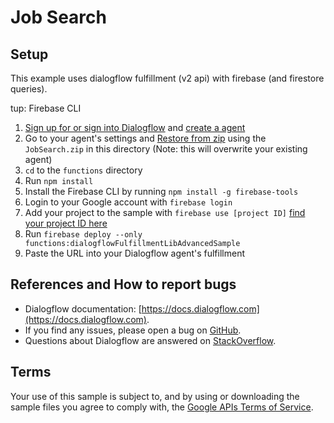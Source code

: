 # Job Search

## Setup
This example uses dialogflow fulfillment (v2 api) with firebase (and firestore queries). 

tup: Firebase CLI 

1. [Sign up for or sign into Dialogflow](https://console.dialogflow.com/api-client/#/login) and [create a agent](https://dialogflow.com/docs/agents#create_an_agent)
1. Go to your agent's settings and [Restore from zip](https://dialogflow.com/docs/agents#export_and_import) using the `JobSearch.zip` in this directory (Note: this will overwrite your existing agent)
1. `cd` to the `functions` directory
1. Run `npm install`
1. Install the Firebase CLI by running `npm install -g firebase-tools`
1. Login to your Google account with `firebase login`
1. Add your project to the sample with `firebase use [project ID]` [find your project ID here](https://dialogflow.com/docs/agents#settings)
1. Run `firebase deploy --only functions:dialogflowFulfillmentLibAdvancedSample`
1. Paste the URL into your Dialogflow agent's fulfillment

## References and How to report bugs
* Dialogflow documentation: [https://docs.dialogflow.com](https://docs.dialogflow.com).
* If you find any issues, please open a bug on [GitHub](https://github.com/dmunicio/job-search/issues).
* Questions about Dialogflow are answered on [StackOverflow](https://stackoverflow.com/questions/tagged/dialogflow).

## Terms
Your use of this sample is subject to, and by using or downloading the sample files you agree to comply with, the [Google APIs Terms of Service](https://developers.google.com/terms/).
